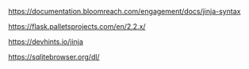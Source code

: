 
https://documentation.bloomreach.com/engagement/docs/jinja-syntax

https://flask.palletsprojects.com/en/2.2.x/

https://devhints.io/jinja

https://sqlitebrowser.org/dl/